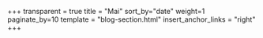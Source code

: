 +++
transparent = true
title = "Mai"
sort_by="date"
weight=1
paginate_by=10
template = "blog-section.html"
insert_anchor_links = "right"
+++
